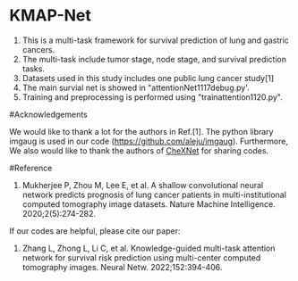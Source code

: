 # KMAP-Net
1. This is a multi-task framework for survival prediction of lung and gastric cancers.
2. The multi-task include tumor stage, node stage, and survival prediction tasks.
3. Datasets used in this study includes one public lung cancer study[1]
4. The main survial net is showed in "attentionNet1117debug.py'.
5. Training and preprocessing is performed using "trainattention1120.py".



#Acknowledgements

We would like to thank a lot for the authors in Ref.[1]. The python library imgaug is used in our code (https://github.com/aleju/imgaug). Furthermore, We also would like to thank the authors of [CheXNet](https://arxiv.org/pdf/1711.05225.pdf) for sharing codes.


#Reference
1. Mukherjee P, Zhou M, Lee E, et al. A shallow convolutional neural network predicts prognosis of lung cancer patients in multi-institutional computed tomography image datasets. Nature Machine Intelligence. 2020;2(5):274-282.


If our codes are helpful, please cite our paper:

1.	Zhang L, Zhong L, Li C, et al. Knowledge-guided multi-task attention network for survival risk prediction using multi-center computed tomography images. Neural Netw. 2022;152:394-406.
